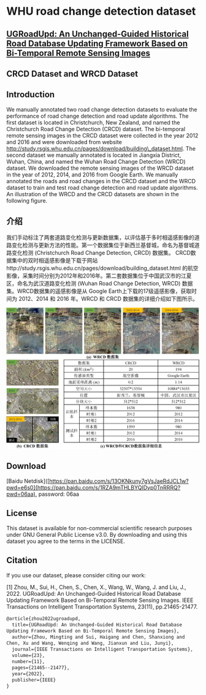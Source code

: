 # WHU road change detection dataset 

## [UGRoadUpd: An Unchanged-Guided Historical Road Database Updating Framework Based on Bi-Temporal Remote Sensing Images](https://ieeexplore.ieee.org/abstract/document/9815123)

## CRCD Dataset and WRCD Dataset

## Introduction 
We manually annotated two road change detection datasets to evaluate the performance of road change detection and road update algorithms. The first dataset is located in Christchurch, New Zealand, and named the Christchurch Road Change Detection (CRCD) dataset. The bi-temporal remote sensing images in the CRCD dataset were collected in the year 2012 and 2016 and were downloaded from website http://study.rsgis.whu.edu.cn/pages/download/building\_dataset.html. The second dataset we manually annotated is located in Jiangxia District, Wuhan, China, and named the Wuhan Road Change Detection (WRCD) dataset. We downloaded the remote sensing images of the WRCD dataset in the year of 2012, 2014, and 2016 from Google Earth. We manually annotated the roads and road changes in the CRCD dataset and the WRCD dataset to train and test road change detection and road update algorithms. An illustration of the WRCD and the CRCD datasets are shown in the following figure. 

## 介绍
我们手动标注了两套道路变化检测与更新数据集，以评估基于多时相遥感影像的道路变化检测与更新方法的性能。第一个数据集位于新西兰基督城，命名为基督城道路变化检测 (Christchurch Road Change Detection, CRCD) 数据集。 CRCD数据集中的双时相遥感影像是下载于网站http://study.rsgis.whu.edu.cn/pages/download/building_dataset.html 的航空影像，采集时间分别为2012年和2016年。第二套数据集位于中国武汉市的江夏区，命名为武汉道路变化检测 (Wuhan Road Change Detection, WRCD) 数据集。WRCD数据集的遥感影像是从 Google Earth上下载的17级遥感影像，获取时间为 2012、2014 和 2016 年。WRCD 和 CRCD 数据集的详细介绍如下图所示。

![Illustration of the Christchurch road change detection dataset](https://github.com/fightingMinty/Road-Change-Detection-Dataset/blob/main/Fig5.jpg)

## Download
[Baidu Netdisk]([https://pan.baidu.com/s/13OKNkuny7gVsJaeRdJCL1w?pwd=e6s0](https://pan.baidu.com/s/1RZA9mTHLBYQIDvp0TnRRRQ?pwd=06aa), password: 06aa 

## License

This dataset is available for non-commercial scientific research purposes under GNU General Public License v3.0. By downloading and using this dataset you agree to the terms in the LICENSE. 

## Citation

If you use our dataset, please consider citing our work:

[1] Zhou, M., Sui, H., Chen, S., Chen, X., Wang, W., Wang, J. and Liu, J., 2022. UGRoadUpd: An Unchanged-Guided Historical Road Database Updating Framework Based on Bi-Temporal Remote Sensing Images. IEEE Transactions on Intelligent Transportation Systems, 23(11), pp.21465-21477.

```
@article{zhou2022ugroadupd,
  title={UGRoadUpd: An Unchanged-Guided Historical Road Database Updating Framework Based on Bi-Temporal Remote Sensing Images},
  author={Zhou, Mingting and Sui, Haigang and Chen, Shanxiong and Chen, Xu and Wang, Wenqing and Wang, Jianxun and Liu, Junyi},
  journal={IEEE Transactions on Intelligent Transportation Systems},
  volume={23},
  number={11},
  pages={21465--21477},
  year={2022},
  publisher={IEEE}
}
```
